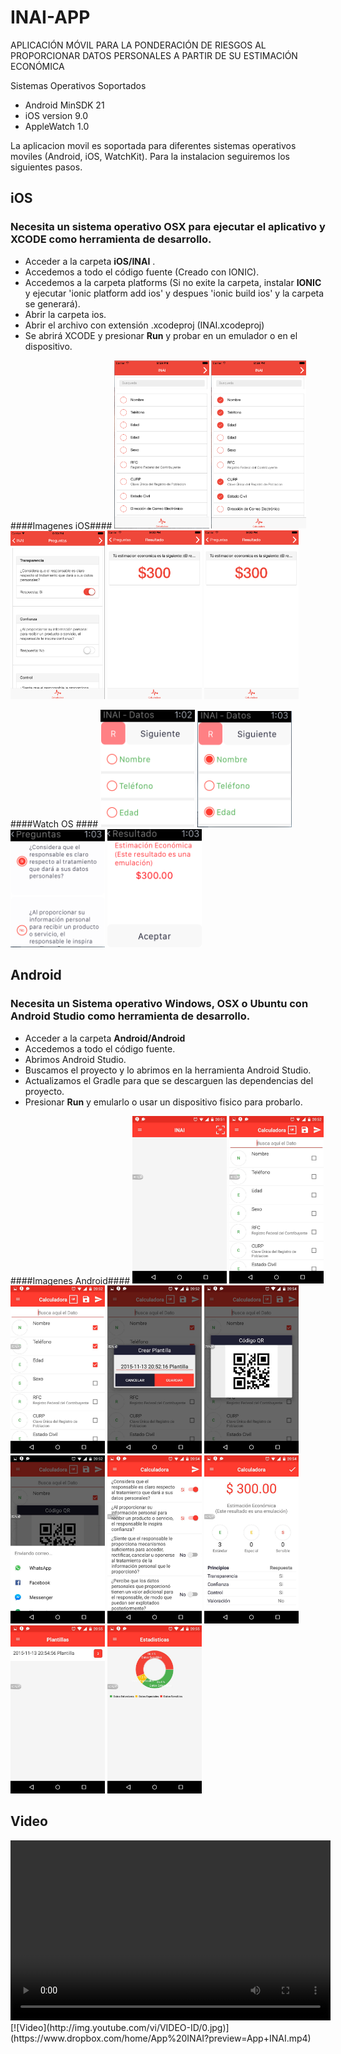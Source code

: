 # INAI-APP
APLICACIÓN MÓVIL PARA LA PONDERACIÓN DE RIESGOS AL PROPORCIONAR DATOS PERSONALES A PARTIR DE SU ESTIMACIÓN ECONÓMICA

Sistemas Operativos Soportados 
* Android MinSDK 21
* iOS version 9.0
* AppleWatch 1.0

La aplicacion movil es soportada para diferentes sistemas operativos moviles (Android, iOS, WatchKit).
Para la instalacion seguiremos los siguientes pasos.

## iOS ##
### Necesita un sistema operativo OSX para ejecutar el aplicativo y XCODE como herramienta de desarrollo. ###
- Acceder a la carpeta **iOS/INAI** .
- Accedemos a todo el código fuente (Creado con IONIC).
- Accedemos a la carpeta platforms (Si no exite la carpeta, instalar **IONIC** y ejecutar 'ionic platform add ios' y despues 'ionic build ios' y la carpeta se generará).
- Abrir la carpeta ios.
- Abrir el archivo con extensión .xcodeproj (INAI.xcodeproj)
- Se abrirá XCODE y presionar **Run** y probar en un emulador o en el dispositivo.

####Imagenes iOS####
<img src="https://github.com/DanielBrena/INAI-APP/blob/master/screenshots/ios/Pantalla_1.png" width="30%" height="30%">
<img src="https://github.com/DanielBrena/INAI-APP/blob/master/screenshots/ios/Pantalla_2.png" width="30%" height="30%">
<img src="https://github.com/DanielBrena/INAI-APP/blob/master/screenshots/ios/Pantalla_3.png" width="30%" height="30%">
<img src="https://github.com/DanielBrena/INAI-APP/blob/master/screenshots/ios/Pantalla_4.png" width="30%" height="30%">
<img src="https://github.com/DanielBrena/INAI-APP/blob/master/screenshots/ios/Pantalla_5.png" width="30%" height="30%">

####Watch OS ####
<img src="https://github.com/DanielBrena/INAI-APP/blob/master/screenshots/watchos/Pantalla_w_1.png" width="30%" height="30%">
<img src="https://github.com/DanielBrena/INAI-APP/blob/master/screenshots/watchos/Pantalla_w_2.png" width="30%" height="30%">
<img src="https://github.com/DanielBrena/INAI-APP/blob/master/screenshots/watchos/Pantalla_w_3.png" width="30%" height="30%">
<img src="https://github.com/DanielBrena/INAI-APP/blob/master/screenshots/watchos/Pantalla_w_4.png" width="30%" height="30%">



## Android ##
### Necesita un Sistema operativo Windows, OSX o Ubuntu con Android Studio como herramienta de desarrollo. ###
- Acceder a la carpeta **Android/Android**
- Accedemos a todo el código fuente.
- Abrimos Android Studio.
- Buscamos el proyecto y lo abrimos en la herramienta Android Studio.
- Actualizamos el Gradle para que se descarguen las dependencias del proyecto.
- Presionar **Run** y emularlo o usar un dispositivo fisico para probarlo.

####Imagenes Android####
<img src="https://github.com/DanielBrena/INAI-APP/blob/master/screenshots/android/Pantalla_1.jpg" width="30%" height="30%">
<img src="https://github.com/DanielBrena/INAI-APP/blob/master/screenshots/android/Pantalla_2.jpg" width="30%" height="30%">
<img src="https://github.com/DanielBrena/INAI-APP/blob/master/screenshots/android/Pantalla_3.jpg" width="30%" height="30%">
<img src="https://github.com/DanielBrena/INAI-APP/blob/master/screenshots/android/Pantalla_4.jpg" width="30%" height="30%">
<img src="https://github.com/DanielBrena/INAI-APP/blob/master/screenshots/android/Pantalla_5.jpg" width="30%" height="30%">
<img src="https://github.com/DanielBrena/INAI-APP/blob/master/screenshots/android/Pantalla_6.jpg" width="30%" height="30%">
<img src="https://github.com/DanielBrena/INAI-APP/blob/master/screenshots/android/Pantalla_7.jpg" width="30%" height="30%">
<img src="https://github.com/DanielBrena/INAI-APP/blob/master/screenshots/android/Pantalla_8.jpg" width="30%" height="30%">
<img src="https://github.com/DanielBrena/INAI-APP/blob/master/screenshots/android/Pantalla_9.jpg" width="30%" height="30%">
<img src="https://github.com/DanielBrena/INAI-APP/blob/master/screenshots/android/Pantalla_10.jpg" width="30%" height="30%">

## Video ##
<video width="512" height="288" controls="controls">
<source src="https://www.dropbox.com/s/os60r63ogwfl408/your_video_here.mp4" type="video/mp4" />
</video>
[![Video](http://img.youtube.com/vi/VIDEO-ID/0.jpg)](https://www.dropbox.com/home/App%20INAI?preview=App+INAI.mp4)


